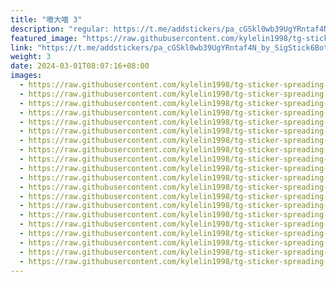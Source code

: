 ```yaml
---
title: "嗷大喵 3"
description: "regular: https://t.me/addstickers/pa_cGSkl0wb39UgYRntaf4N_by_SigStick6Bot"
featured_image: "https://raw.githubusercontent.com/kylelin1998/tg-sticker-spreading-worldwide-images/main/img/17a24de3-e7aa-48fb-bd91-f840869a9fff.jpg"
link: "https://t.me/addstickers/pa_cGSkl0wb39UgYRntaf4N_by_SigStick6Bot"
weight: 3
date: 2024-03-01T08:07:16+08:00
images:
  - https://raw.githubusercontent.com/kylelin1998/tg-sticker-spreading-worldwide-images/main/img/17a24de3-e7aa-48fb-bd91-f840869a9fff.jpg
  - https://raw.githubusercontent.com/kylelin1998/tg-sticker-spreading-worldwide-images/main/img/c259e856-f0b7-45a9-b832-dd08ca68e906.jpg
  - https://raw.githubusercontent.com/kylelin1998/tg-sticker-spreading-worldwide-images/main/img/259ea138-19ea-4f43-87d3-214e5ec83328.jpg
  - https://raw.githubusercontent.com/kylelin1998/tg-sticker-spreading-worldwide-images/main/img/e6ea1b29-a62c-4601-8bd0-4b1503f70561.jpg
  - https://raw.githubusercontent.com/kylelin1998/tg-sticker-spreading-worldwide-images/main/img/40ddf20a-5d2d-4454-95a6-f07d27638870.jpg
  - https://raw.githubusercontent.com/kylelin1998/tg-sticker-spreading-worldwide-images/main/img/9a09323d-74d6-40b4-8efd-9f4483318a9d.jpg
  - https://raw.githubusercontent.com/kylelin1998/tg-sticker-spreading-worldwide-images/main/img/a96d6f88-8690-4fe9-bdcb-c62f07b82573.jpg
  - https://raw.githubusercontent.com/kylelin1998/tg-sticker-spreading-worldwide-images/main/img/74793d83-b3e1-405a-b3a3-6f8cf359da5d.jpg
  - https://raw.githubusercontent.com/kylelin1998/tg-sticker-spreading-worldwide-images/main/img/733b3ac0-4749-4ea9-88a3-42cffbe931ab.jpg
  - https://raw.githubusercontent.com/kylelin1998/tg-sticker-spreading-worldwide-images/main/img/185717fe-f424-467c-a002-1b06bc62b22c.jpg
  - https://raw.githubusercontent.com/kylelin1998/tg-sticker-spreading-worldwide-images/main/img/4a26c697-4654-4e8e-b3d5-fee8d0b3cbea.jpg
  - https://raw.githubusercontent.com/kylelin1998/tg-sticker-spreading-worldwide-images/main/img/4aafb02c-4984-4ec1-88af-263cfa315e5e.jpg
  - https://raw.githubusercontent.com/kylelin1998/tg-sticker-spreading-worldwide-images/main/img/16e6c9e8-98e8-496a-ade3-b9b6dcbcaba9.jpg
  - https://raw.githubusercontent.com/kylelin1998/tg-sticker-spreading-worldwide-images/main/img/b9c85d80-5502-4c4e-a3b0-c37b2c447f02.jpg
  - https://raw.githubusercontent.com/kylelin1998/tg-sticker-spreading-worldwide-images/main/img/efbaddac-9dfc-4ec8-a842-d668ddcc3d55.jpg
  - https://raw.githubusercontent.com/kylelin1998/tg-sticker-spreading-worldwide-images/main/img/b5f8a863-d02e-4106-888c-a70245157019.jpg
  - https://raw.githubusercontent.com/kylelin1998/tg-sticker-spreading-worldwide-images/main/img/ef1b0ec0-aae1-45f4-ba3d-6493cd125861.jpg
  - https://raw.githubusercontent.com/kylelin1998/tg-sticker-spreading-worldwide-images/main/img/d1acecab-8b27-4588-b192-48246c2608a3.jpg
  - https://raw.githubusercontent.com/kylelin1998/tg-sticker-spreading-worldwide-images/main/img/21d39a84-d773-4ca6-9ef7-48df08233259.jpg
  - https://raw.githubusercontent.com/kylelin1998/tg-sticker-spreading-worldwide-images/main/img/4a11c5c6-4ba3-43f6-8c34-419c54710463.jpg
---
```


